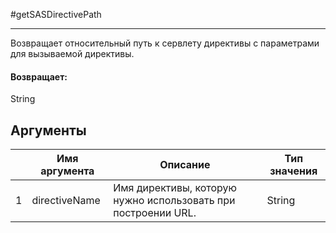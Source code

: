 #getSASDirectivePath

---

Возвращает относительный путь к сервлету директивы с параметрами для вызываемой директивы.

#### Возвращает:

String

## Аргументы

|  | Имя аргумента | Описание | Тип значения |
| --- | --- | --- | --- |
| 1 | directiveName | Имя директивы, которую нужно использовать при построении URL. | String |


